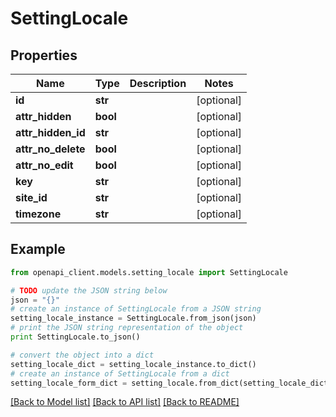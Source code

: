 # SettingLocale


## Properties

Name | Type | Description | Notes
------------ | ------------- | ------------- | -------------
**id** | **str** |  | [optional] 
**attr_hidden** | **bool** |  | [optional] 
**attr_hidden_id** | **str** |  | [optional] 
**attr_no_delete** | **bool** |  | [optional] 
**attr_no_edit** | **bool** |  | [optional] 
**key** | **str** |  | [optional] 
**site_id** | **str** |  | [optional] 
**timezone** | **str** |  | [optional] 

## Example

```python
from openapi_client.models.setting_locale import SettingLocale

# TODO update the JSON string below
json = "{}"
# create an instance of SettingLocale from a JSON string
setting_locale_instance = SettingLocale.from_json(json)
# print the JSON string representation of the object
print SettingLocale.to_json()

# convert the object into a dict
setting_locale_dict = setting_locale_instance.to_dict()
# create an instance of SettingLocale from a dict
setting_locale_form_dict = setting_locale.from_dict(setting_locale_dict)
```
[[Back to Model list]](../README.md#documentation-for-models) [[Back to API list]](../README.md#documentation-for-api-endpoints) [[Back to README]](../README.md)


